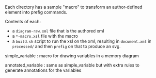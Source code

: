 Each directory has a sample "macro" to transform an author-defined element into prefig commands.

Contents of each:
* a `diagram-raw.xml` file that is the authored xml
* a `*-macro.xsl` file with the macro
* a `build.sh` script to run the xsl on the xml, resulting in `document.xml` in `processed/` and then `prefig` on that to produce an svg.

simple_variable
: macro for drawing variables in a memory diagram

annotated_variable
: same as simple_variable but with extra rules to generate annotations for the variables

